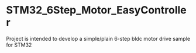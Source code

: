 # STM32_6Step_Motor_EasyController
Project is intended to develop a simple/plain 6-step bldc motor drive sample for STM32
